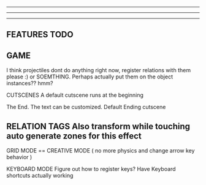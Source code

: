 --------------------------------------------------------------------------------------
--------------------------------------------------------------------------------------
--------------------------------------------------------------------------------------
FEATURES TODO
--------------------------------------------------------------------------------------


GAME
--------------------------------------------------------------------------------------
I think projectiles dont do anything right now, register relations with them please :) or SOEMTHING. Perhaps actually put them on the object instances?? hmm?

CUTSCENES
  A default cutscene runs at the beginning

  The End. The text can be customized. 
  Default Ending cutscene 

RELATION TAGS
  Also transform while touching 
    auto generate zones for this effect
---------------------------------------------------------------------------------------------------- 

GRID MODE == CREATIVE MODE ( no more physics and change arrow key behavior )

KEYBOARD MODE
  Figure out how to register keys?
  Have Keyboard shortcuts actually working

